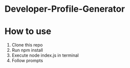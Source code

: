 # Developer-Profile-Generator

# How to use
<ol>
  <li>Clone this repo</li>
  <li>Run npm install</li>
  <li>Execute node index.js in terminal</li>
  <li>Follow prompts</li>
</ol>
